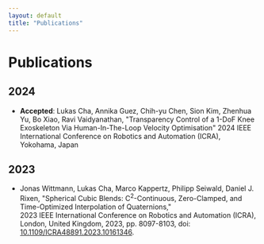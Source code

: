```yaml
---
layout: default
title: "Publications"
---
```


# Publications

## 2024

- **Accepted**: Lukas Cha, Annika Guez, Chih-yu Chen, Sion Kim, Zhenhua Yu, Bo Xiao, Ravi Vaidyanathan, "Transparency Control of a 1-DoF Knee Exoskeleton Via Human-In-The-Loop Velocity Optimisation"
  2024 IEEE International Conference on Robotics and Automation (ICRA), Yokohama, Japan

## 2023

- Jonas Wittmann, Lukas Cha, Marco Kappertz, Philipp Seiwald, Daniel J. Rixen, "Spherical Cubic Blends: C<sup>2</sup>-Continuous, Zero-Clamped, and Time-Optimized Interpolation of Quaternions,"  
  2023 IEEE International Conference on Robotics and Automation (ICRA), London, United Kingdom, 2023, pp. 8097-8103, doi: [10.1109/ICRA48891.2023.10161346](https://doi.org/10.1109/ICRA48891.2023.10161346).
